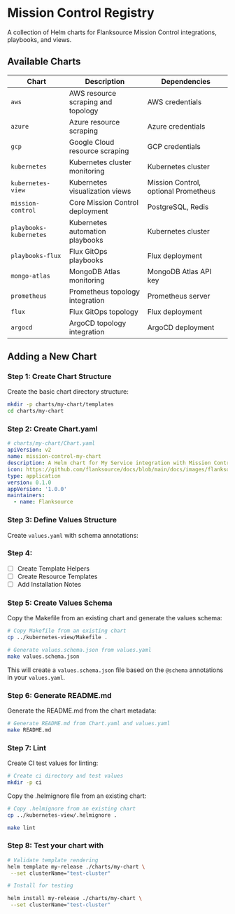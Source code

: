 # Mission Control Registry

A collection of Helm charts for Flanksource Mission Control integrations, playbooks, and views.

## Available Charts

| Chart                  | Description                        | Dependencies                         |
| ---------------------- | ---------------------------------- | ------------------------------------ |
| `aws`                  | AWS resource scraping and topology | AWS credentials                      |
| `azure`                | Azure resource scraping            | Azure credentials                    |
| `gcp`                  | Google Cloud resource scraping     | GCP credentials                      |
| `kubernetes`           | Kubernetes cluster monitoring      | Kubernetes cluster                   |
| `kubernetes-view`      | Kubernetes visualization views     | Mission Control, optional Prometheus |
| `mission-control`      | Core Mission Control deployment    | PostgreSQL, Redis                    |
| `playbooks-kubernetes` | Kubernetes automation playbooks    | Kubernetes cluster                   |
| `playbooks-flux`       | Flux GitOps playbooks              | Flux deployment                      |
| `mongo-atlas`          | MongoDB Atlas monitoring           | MongoDB Atlas API key                |
| `prometheus`           | Prometheus topology integration    | Prometheus server                    |
| `flux`                 | Flux GitOps topology               | Flux deployment                      |
| `argocd`               | ArgoCD topology integration        | ArgoCD deployment                    |

## Adding a New Chart

### Step 1: Create Chart Structure

Create the basic chart directory structure:

```bash
mkdir -p charts/my-chart/templates
cd charts/my-chart
```

### Step 2: Create Chart.yaml

```yaml
# charts/my-chart/Chart.yaml
apiVersion: v2
name: mission-control-my-chart
description: A Helm chart for My Service integration with Mission Control
icon: https://github.com/flanksource/docs/blob/main/docs/images/flanksource-icon.png?raw=true
type: application
version: 0.1.0
appVersion: '1.0.0'
maintainers:
  - name: Flanksource
```

### Step 3: Define Values Structure

Create `values.yaml` with schema annotations:

### Step 4:

- [ ] Create Template Helpers
- [ ] Create Resource Templates
- [ ] Add Installation Notes

### Step 5: Create Values Schema

Copy the Makefile from an existing chart and generate the values schema:

```bash
# Copy Makefile from an existing chart
cp ../kubernetes-view/Makefile .

# Generate values.schema.json from values.yaml
make values.schema.json
```

This will create a `values.schema.json` file based on the `@schema` annotations in your `values.yaml`.

### Step 6: Generate README.md

Generate the README.md from the chart metadata:

```bash
# Generate README.md from Chart.yaml and values.yaml
make README.md
```

### Step 7: Lint

Create CI test values for linting:

```bash
# Create ci directory and test values
mkdir -p ci
```

Copy the .helmignore file from an existing chart:

```bash
# Copy .helmignore from an existing chart
cp ../kubernetes-view/.helmignore .
```

```bash
make lint
```

### Step 8: Test your chart with

```bash
# Validate template rendering
helm template my-release ./charts/my-chart \
 --set clusterName="test-cluster"

# Install for testing

helm install my-release ./charts/my-chart \
 --set clusterName="test-cluster"
```
